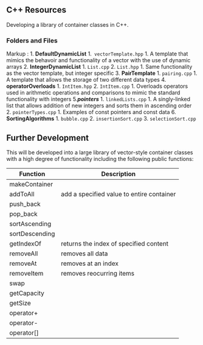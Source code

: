 ## C++ Resources 

Developing a library of container classes in C++.

### Folders and Files

 Markup : 1. **DefaultDynamicList**
           1.` vectorTemplate.hpp`
             1. A template that mimics the behavoir and functionality of a vector with the use of dynamic arrays
          2. **IntegerDynamicList**
            1. `List.cpp`
            2. `List.hpp`
             1. Same functionality as the vector template, but integer specific
          3. **PairTemplate**
            1. `pairing.cpp`
              1. A template that allows the storage of two different data types
          4. **operatorOverloads**
           1. `IntItem.hpp`
           2. `IntItem.cpp`
             1. Overloads operators used in arithmetic operations and comparisons to mimic the standard functionality with integers
          5.***pointers***
            1. `linkedLists.cpp`
             1. A singly-linked list that allows addition of new integers and sorts them in ascending order
            2. `pointerTypes.cpp`
             1. Examples of const pointers and const data
          6. **SortingAlgorithms**
           1. `bubble.cpp`
           2. `insertionSort.cpp`
           3. `selectionSort.cpp`

## Further Development

This will be developed into a large library of vector-style container classes with a high degree of functionality including the following public functions: 

Function       | Description
-------------  | -------------
makeContainer  |
addToAll       | add a specified value to entire container
push_back      | 
pop_back       | 
sortAscending  | 
sortDescending | 
getIndexOf     | returns the index of specified content
removeAll      | removes all data
removeAt       | removes at an index
removeItem     | removes reocurring items
swap           |
getCapacity    | 
getSize        | 
operator+      |
operator-      |
operator[]     |
